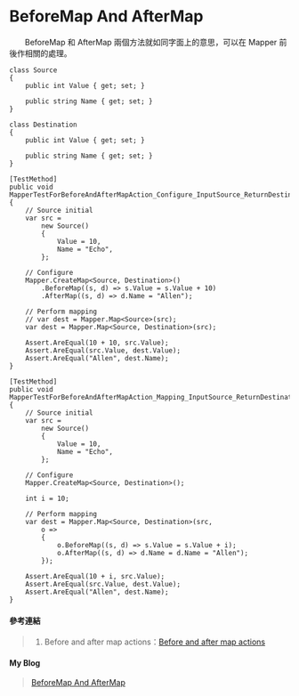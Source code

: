 # BeforeMap And AfterMap
　　BeforeMap 和 AfterMap 兩個方法就如同字面上的意思，可以在 Mapper 前後作相關的處理。
  
```
class Source
{
    public int Value { get; set; }

    public string Name { get; set; }
}

class Destination
{
    public int Value { get; set; }

    public string Name { get; set; }
}

[TestMethod]
public void MapperTestForBeforeAndAfterMapAction_Configure_InputSource_ReturnDestination()
{
    // Source initial
    var src =
        new Source()
        {
            Value = 10,
            Name = "Echo",
        };

    // Configure
    Mapper.CreateMap<Source, Destination>()
        .BeforeMap((s, d) => s.Value = s.Value + 10)
        .AfterMap((s, d) => d.Name = "Allen");

    // Perform mapping
    // var dest = Mapper.Map<Source>(src);
    var dest = Mapper.Map<Source, Destination>(src);

    Assert.AreEqual(10 + 10, src.Value);
    Assert.AreEqual(src.Value, dest.Value);
    Assert.AreEqual("Allen", dest.Name);
}

[TestMethod]
public void MapperTestForBeforeAndAfterMapAction_Mapping_InputSource_ReturnDestination()
{
    // Source initial
    var src =
        new Source()
        {
            Value = 10,
            Name = "Echo",
        };

    // Configure
    Mapper.CreateMap<Source, Destination>();

    int i = 10;

    // Perform mapping
    var dest = Mapper.Map<Source, Destination>(src,
        o =>
        {
            o.BeforeMap((s, d) => s.Value = s.Value + i);
            o.AfterMap((s, d) => d.Name = d.Name = "Allen");
        });

    Assert.AreEqual(10 + i, src.Value);
    Assert.AreEqual(src.Value, dest.Value);
    Assert.AreEqual("Allen", dest.Name);
}
```
  
#### 參考連結
>1. Before and after map actions：[Before and after map actions]
  
#### My Blog
>[BeforeMap And AfterMap][BeforeMap And AfterMap]
  
[Before and after map actions]:https://github.com/AutoMapper/AutoMapper/wiki/Before-and-after-map-actions
[BeforeMap And AfterMap]:http://bdottn.github.io/2015/06/30/MapperTestForBeforeAndAfterMapAction/